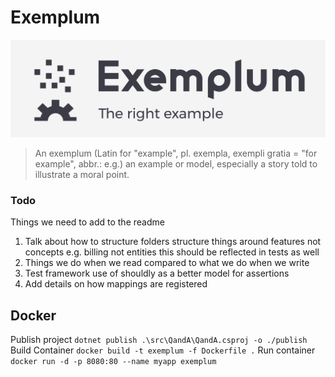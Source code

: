 # Exemplum

![Exemplum](./logo.png)


> An exemplum (Latin for "example", pl. exempla, exempli gratia = "for example", abbr.: e.g.) an example or model, especially a story told to illustrate a moral point.

### Todo

Things we need to add to the readme

1. Talk about how to structure folders structure things around features not concepts e.g. billing not entities this should be reflected in tests as well
2. Things we do when we read compared to what we do when we write
3. Test framework use of shouldly as a better model for assertions
4. Add details on how mappings are registered


## Docker 

Publish project
`dotnet publish .\src\QandA\QandA.csproj -o ./publish`
Build Container
`docker build -t exemplum -f Dockerfile .`
Run container
`docker run -d -p 8080:80 --name myapp exemplum`
